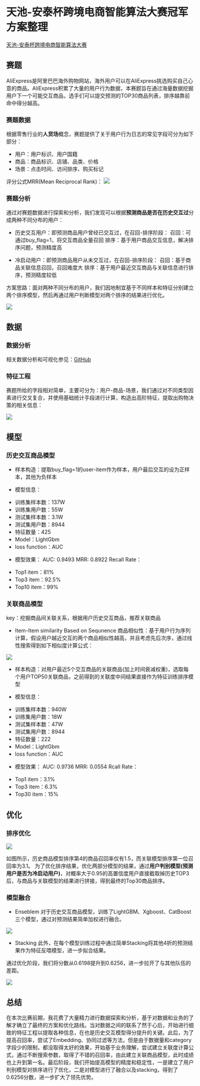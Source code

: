# 天池-安泰杯跨境电商智能算法大赛冠军方案整理
[天池-安泰杯跨境电商智能算法大赛](https://tianchi.aliyun.com/competition/entrance/231718/introduction)

## 赛题
AliExpress是阿里巴巴海外购物网站，海外用户可以在AliExpress挑选购买自己心意的商品。AliExpress积累了大量的用户行为数据，本赛题旨在通过海量数据挖掘用户下一个可能交互商品，选手们可以提交预测的TOP30商品列表，排序越靠前命中得分越高。

### 赛题数据
根据零售行业的**人货场**概念，赛题提供了关于用户行为日志的常见字段可分为如下部分：
* 用户：用户标识、用户国籍
* 商品：商品标识、店铺、品类、价格
* 场景：点击时间、访问排序、购买标记

评分公式MRR(Mean Reciprocal Rank)：
![](media/15736280209153/15755961879209.jpg)

### 赛题分析
通过对赛题数据进行探索和分析，我们发现可以根据**预测商品是否在历史交互过**分成两种不同分布的用户：

*  历史交互用户：即预测商品用户曾经已交互过，在召回-排序阶段：
召回：可通过buy_flag=1，将交互商品全量召回
排序：基于用户商品交互信息，解决排序问题，预测精度高

* 冷启动用户：即预测商品用户从未交互过，在召回-排序阶段：
召回：基于商品关联信息召回，召回难度大
排序：基于用户最近交互商品与关联信息进行排序，预测精度较低

方案思路：面对两种不同分布的用户，我们因地制宜基于不同样本和特征分别建立两个排序模型，然后再通过用户判断模型对两个排序的结果进行优化。

![](media/15736280209153/15736297939914.jpg)

## 数据
### 数据分析
相关数据分析和可视化参见：[GitHub](https://github.com/RainFung/awesome-visualization/blob/master/Electronic-Commerce/%E9%98%BF%E9%87%8C%E8%B7%A8%E5%A2%83%E7%94%B5%E5%95%86%E6%99%BA%E8%83%BD%E7%AE%97%E6%B3%95%E5%A4%A7%E8%B5%9B-%E6%95%B0%E6%8D%AE%E6%8E%A2%E7%B4%A2%E4%B8%8E%E5%8F%AF%E8%A7%86%E5%8C%96.ipynb)

### 特征工程
赛题所给的字段相对简单，主要可分为：用户-商品-场景，我们通过对不同类型因素进行交叉复合，并使用基础统计手段进行计算，构造出高阶特征，提取出购物决策的相关信息：

![](media/15736280209153/15736303427619.jpg)

## 模型
### 历史交互商品模型
* 样本构造：提取buy_flag=1的user-item作为样本，用户最后交互的设为正样本，其他为负样本

* 模型信息：
 - 训练集样本数：137W
 - 训练集用户数：55W
 - 测试集样本数：3.1W
 - 测试集用户数：8944
 - 特征数量：425
 - Model：LightGbm 
 - loss function：AUC

* 模型效果：
AUC: 0.9493
MRR: 0.8922
Recall Rate：
 - Top1 item：81%
 - Top3 item：92.5%
 - Top10 item：99%

### 关联商品模型
key：挖掘商品间关联关系，根据用户历史交互商品，推荐关联商品

* Item-Item similarity Based on Sequnence
商品相似性：基于用户行为序列计算，假设用户越近交互的两个商品相似性越高，并且考虑先后次序，通过线性搜索得到如下相似度计算公式：

![](media/15736280209153/15736331561925.jpg)


* 样本构造：对用户最近5个交互商品的关联商品(加上时间衰减权重)，选取每个用户TOP50关联商品，之前得到的关联度中间结果直接作为特征训练排序模型

* 模型信息：
 - 训练集样本数：940W
 - 训练集用户数：18W
 - 测试集样本数：47W
 - 测试集用户数：8944
 - 特征数量：222
 - Model：LightGbm 
 - loss function：AUC

* 模型效果：
AUC: 0.9736
MRR: 0.0554
Rcall Rate：
 - Top1 item：3.1%
 - Top3 item：6.3%
 - Top30 item：15%


## 优化
### 排序优化
![](media/15736280209153/15736334886832.jpg)

如图所示，历史商品模型排序第4的商品召回率仅有1.5，而关联模型排序第一位召回率为3.1。
为了优化排序结果，优化两部分模型的结果，通过**用户判别模型(预测用户是否为冷启动用户)**，对概率大于0.95的高置信度用户直接截取掉历史TOP3后，与商品与关联模型的结果进行拼接，得到最终的Top30商品排序。

### 模型融合
* Enseblem
对于历史交互商品模型，训练了LightGBM、Xgboost、CatBoost三个模型，通过对预测结果简单加权进行融合。

![](media/15736280209153/15736337433584.jpg)

* Stacking
此外，在每个模型训练过程中通过简单Stacking将其他4折的预测结果作为特征反喂模型，进一步拟合结果。

通过优化阶段，我们将分数从0.6198提升到0.6256，进一步拉开了与其他队伍的差距。

![](media/15736280209153/15755979036166.jpg)


## 总结
在本次比赛前期，我花费了大量精力进行数据探索和分析，基于对数据和业务的了解才确立了最终的方案和优化路线。当对数据之间的联系了然于心后，开始进行细致的特征工程以提取各种信息，在也是历史交互模型得分提升的关键。此后，为了提高召回率，尝试了Embedding、协同过滤等方法，但是由于数据量和category字段少的限制，都没取得太好的效果，开始基于业务理解，尝试建立关联度计算公式，通过不断搜索参数，取得了不错的召回率，由此建立关联商品模型，此时成绩也上升到第一名。最后阶段，我们开始提高模型的精度和稳定性，一是建立了用户判别模型对排序进行了优化，二是对模型进行了融合以及stacking，得到了0.6256分数，进一步扩大了领先优势。

